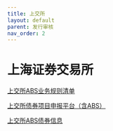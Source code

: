 ```yaml
---
title: 上交所
layout: default
parent: 发行审核
nav_order: 2
---
```


# 上海证券交易所

[上交所ABS业务规则清单](https://www.sse.com.cn/lawandrules/sselawsrules/bond/listing/assets/)

[上交所债券项目申报平台（含ABS）](https://bond.sse.com.cn/bridge/information/)

[上交所ABS债券信息](https://bond.sse.com.cn/disclosure/info/abs/)